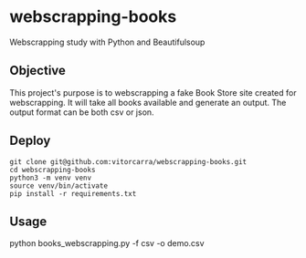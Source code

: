 # webscrapping-books
Webscrapping study with Python and Beautifulsoup

## Objective

This project's purpose is to webscrapping a fake Book Store site created for webscrapping. It will take all books available and generate an output. 
The output format can be both csv or json.

## Deploy

```
git clone git@github.com:vitorcarra/webscrapping-books.git
cd webscrapping-books
python3 -m venv venv
source venv/bin/activate
pip install -r requirements.txt

```

## Usage
python books_webscrapping.py -f csv -o demo.csv
